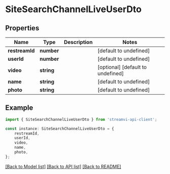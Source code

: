 # SiteSearchChannelLiveUserDto


## Properties

Name | Type | Description | Notes
------------ | ------------- | ------------- | -------------
**restreamId** | **number** |  | [default to undefined]
**userId** | **number** |  | [default to undefined]
**video** | **string** |  | [optional] [default to undefined]
**name** | **string** |  | [default to undefined]
**photo** | **string** |  | [default to undefined]

## Example

```typescript
import { SiteSearchChannelLiveUserDto } from 'streamvi-api-client';

const instance: SiteSearchChannelLiveUserDto = {
    restreamId,
    userId,
    video,
    name,
    photo,
};
```

[[Back to Model list]](../README.md#documentation-for-models) [[Back to API list]](../README.md#documentation-for-api-endpoints) [[Back to README]](../README.md)
